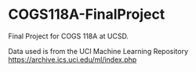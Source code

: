 # COGS118A-FinalProject
Final Project for COGS 118A at UCSD.

Data used is from the UCI Machine Learning Repository https://archive.ics.uci.edu/ml/index.php
